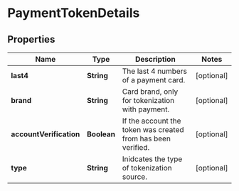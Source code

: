 
# PaymentTokenDetails

## Properties
Name | Type | Description | Notes
------------ | ------------- | ------------- | -------------
**last4** | **String** | The last 4 numbers of a payment card. |  [optional]
**brand** | **String** | Card brand, only for tokenization with payment. |  [optional]
**accountVerification** | **Boolean** | If the account the token was created from has been verified. |  [optional]
**type** | **String** | Inidcates the type of tokenization source. |  [optional]



